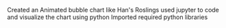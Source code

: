 Created an Animated bubble chart like Han's Roslings 
used jupyter to code and visualize the chart using python
Imported required python libraries  
